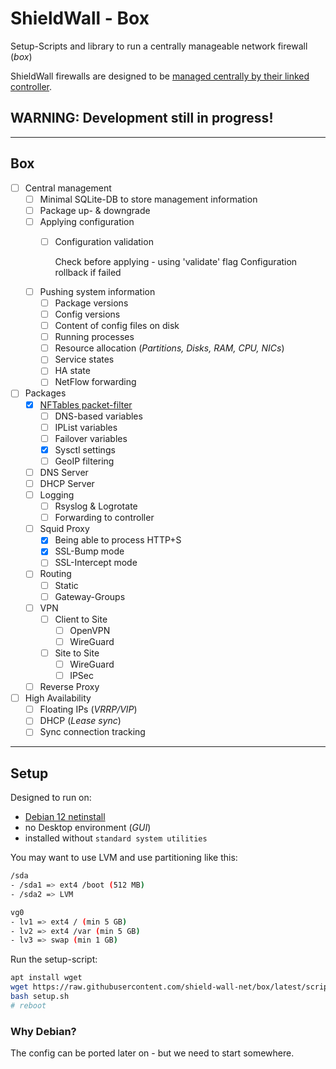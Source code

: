 # ShieldWall - Box

Setup-Scripts and library to run a centrally manageable network firewall (*box*)

ShieldWall firewalls are designed to be [managed centrally by their linked controller](https://github.com/shield-wall-net/controller).

## WARNING: Development still in progress!

----

## Box

- [ ] Central management
  - [ ] Minimal SQLite-DB to store management information
  - [ ] Package up- & downgrade
  - [ ] Applying configuration
    - [ ] Configuration validation

       Check before applying - using 'validate' flag
       Configuration rollback if failed

  - [ ] Pushing system information
    - [ ] Package versions
    - [ ] Config versions
    - [ ] Content of config files on disk
    - [ ] Running processes
    - [ ] Resource allocation (*Partitions, Disks, RAM, CPU, NICs*)
    - [ ] Service states
    - [ ] HA state
    - [ ] NetFlow forwarding

- [ ] Packages
  - [x] [NFTables packet-filter](https://wiki.nftables.org/wiki-nftables/index.php/What_is_nftables%3F)
    - [ ] DNS-based variables
    - [ ] IPList variables
    - [ ] Failover variables
    - [x] Sysctl settings
    - [ ] GeoIP filtering
  - [ ] DNS Server
  - [ ] DHCP Server
  - [ ] Logging
    - [ ] Rsyslog & Logrotate
    - [ ] Forwarding to controller
  - [ ] Squid Proxy
    - [x] Being able to process HTTP+S
    - [x] SSL-Bump mode
    - [ ] SSL-Intercept mode
  - [ ] Routing
    - [ ] Static
    - [ ] Gateway-Groups
  - [ ] VPN
    - [ ] Client to Site
      - [ ] OpenVPN
      - [ ] WireGuard
    - [ ] Site to Site
      - [ ] WireGuard
      - [ ] IPSec
  - [ ] Reverse Proxy

- [ ] High Availability
  - [ ] Floating IPs (*VRRP/VIP*)
  - [ ] DHCP (*Lease sync*)
  - [ ] Sync connection tracking

----

## Setup

Designed to run on:
* [Debian 12 netinstall](https://www.debian.org/CD/netinst/)
* no Desktop environment (*GUI*)
* installed without `standard system utilities`

You may want to use LVM and use partitioning like this:

```bash
/sda
- /sda1 => ext4 /boot (512 MB)
- /sda2 => LVM

vg0
- lv1 => ext4 / (min 5 GB)
- lv2 => ext4 /var (min 5 GB)
- lv3 => swap (min 1 GB)
```

Run the setup-script:

```bash
apt install wget
wget https://raw.githubusercontent.com/shield-wall-net/box/latest/scripts/setup.sh
bash setup.sh
# reboot
```

### Why Debian?

The config can be ported later on - but we need to start somewhere.
